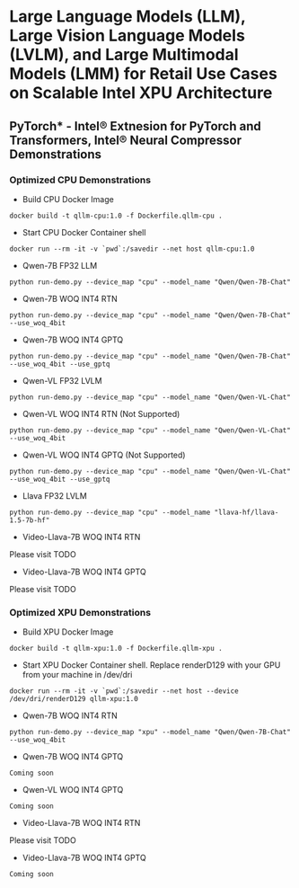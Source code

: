 # Large Language Models (LLM), Large Vision Language Models (LVLM), and Large Multimodal Models (LMM) for Retail Use Cases on Scalable Intel XPU Architecture


## PyTorch* - Intel® Extnesion for PyTorch and Transformers, Intel® Neural Compressor Demonstrations

### Optimized CPU Demonstrations

* Build CPU Docker Image
```
docker build -t qllm-cpu:1.0 -f Dockerfile.qllm-cpu .
```

 * Start CPU Docker Container shell
```
docker run --rm -it -v `pwd`:/savedir --net host qllm-cpu:1.0
```

* Qwen-7B FP32 LLM
```
python run-demo.py --device_map "cpu" --model_name "Qwen/Qwen-7B-Chat"
```

* Qwen-7B WOQ INT4 RTN
```
python run-demo.py --device_map "cpu" --model_name "Qwen/Qwen-7B-Chat" --use_woq_4bit
```

* Qwen-7B WOQ INT4 GPTQ
```
python run-demo.py --device_map "cpu" --model_name "Qwen/Qwen-7B-Chat" --use_woq_4bit --use_gptq
```

* Qwen-VL FP32 LVLM
```
python run-demo.py --device_map "cpu" --model_name "Qwen/Qwen-VL-Chat"
```

* Qwen-VL WOQ INT4 RTN (Not Supported)
```
python run-demo.py --device_map "cpu" --model_name "Qwen/Qwen-VL-Chat" --use_woq_4bit
```

* Qwen-VL WOQ INT4 GPTQ (Not Supported)
```
python run-demo.py --device_map "cpu" --model_name "Qwen/Qwen-VL-Chat" --use_woq_4bit --use_gptq
```

* Llava FP32 LVLM
```
python run-demo.py --device_map "cpu" --model_name "llava-hf/llava-1.5-7b-hf"
```


* Video-Llava-7B WOQ INT4 RTN

Please visit TODO

* Video-Llava-7B WOQ INT4 GPTQ

Please visit TODO


### Optimized XPU Demonstrations

* Build XPU Docker Image
```
docker build -t qllm-xpu:1.0 -f Dockerfile.qllm-xpu .
```

* Start XPU Docker Container shell. Replace renderD129 with your GPU from your machine in /dev/dri
```
docker run --rm -it -v `pwd`:/savedir --net host --device /dev/dri/renderD129 qllm-xpu:1.0
```

* Qwen-7B WOQ INT4 RTN
```
python run-demo.py --device_map "xpu" --model_name "Qwen/Qwen-7B-Chat" --use_woq_4bit
```

* Qwen-7B WOQ INT4 GPTQ
```
Coming soon
```

* Qwen-VL WOQ INT4 GPTQ
```
Coming soon
```

* Video-Llava-7B WOQ INT4 RTN

Please visit TODO

* Video-Llava-7B WOQ INT4 GPTQ
```
Coming soon
```

